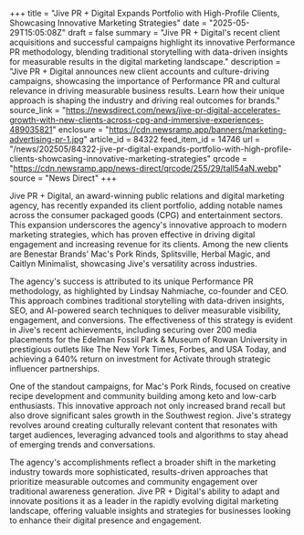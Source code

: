 +++
title = "Jive PR + Digital Expands Portfolio with High-Profile Clients, Showcasing Innovative Marketing Strategies"
date = "2025-05-29T15:05:08Z"
draft = false
summary = "Jive PR + Digital's recent client acquisitions and successful campaigns highlight its innovative Performance PR methodology, blending traditional storytelling with data-driven insights for measurable results in the digital marketing landscape."
description = "Jive PR + Digital announces new client accounts and culture-driving campaigns, showcasing the importance of Performance PR and cultural relevance in driving measurable business results. Learn how their unique approach is shaping the industry and driving real outcomes for brands."
source_link = "https://newsdirect.com/news/jive-pr-digital-accelerates-growth-with-new-clients-across-cpg-and-immersive-experiences-489035821"
enclosure = "https://cdn.newsramp.app/banners/marketing-advertising-pr-1.jpg"
article_id = 84322
feed_item_id = 14746
url = "/news/202505/84322-jive-pr-digital-expands-portfolio-with-high-profile-clients-showcasing-innovative-marketing-strategies"
qrcode = "https://cdn.newsramp.app/news-direct/qrcode/255/29/tall54aN.webp"
source = "News Direct"
+++

<p>Jive PR + Digital, an award-winning public relations and digital marketing agency, has recently expanded its client portfolio, adding notable names across the consumer packaged goods (CPG) and entertainment sectors. This expansion underscores the agency's innovative approach to modern marketing strategies, which has proven effective in driving digital engagement and increasing revenue for its clients. Among the new clients are Benestar Brands' Mac's Pork Rinds, Splitsville, Herbal Magic, and Caitlyn Minimalist, showcasing Jive's versatility across industries.</p><p>The agency's success is attributed to its unique Performance PR methodology, as highlighted by Lindsay Nahmiache, co-founder and CEO. This approach combines traditional storytelling with data-driven insights, SEO, and AI-powered search techniques to deliver measurable visibility, engagement, and conversions. The effectiveness of this strategy is evident in Jive's recent achievements, including securing over 200 media placements for the Edelman Fossil Park & Museum of Rowan University in prestigious outlets like The New York Times, Forbes, and USA Today, and achieving a 640% return on investment for Activate through strategic influencer partnerships.</p><p>One of the standout campaigns, for Mac's Pork Rinds, focused on creative recipe development and community building among keto and low-carb enthusiasts. This innovative approach not only increased brand recall but also drove significant sales growth in the Southwest region. Jive's strategy revolves around creating culturally relevant content that resonates with target audiences, leveraging advanced tools and algorithms to stay ahead of emerging trends and conversations.</p><p>The agency's accomplishments reflect a broader shift in the marketing industry towards more sophisticated, results-driven approaches that prioritize measurable outcomes and community engagement over traditional awareness generation. Jive PR + Digital's ability to adapt and innovate positions it as a leader in the rapidly evolving digital marketing landscape, offering valuable insights and strategies for businesses looking to enhance their digital presence and engagement.</p>